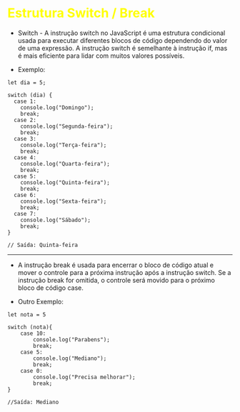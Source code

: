 # <span style="color:yellow">Estrutura Switch / Break</span>

* Switch - A instrução switch no JavaScript é uma estrutura condicional usada para executar diferentes blocos de código dependendo do valor de uma expressão. A instrução switch é semelhante à instrução if, mas é mais eficiente para lidar com muitos valores possíveis.

* Exemplo:

```
let dia = 5;

switch (dia) {
  case 1:
    console.log("Domingo");
    break;
  case 2:
    console.log("Segunda-feira");
    break;
  case 3:
    console.log("Terça-feira");
    break;
  case 4:
    console.log("Quarta-feira");
    break;
  case 5:
    console.log("Quinta-feira");
    break;
  case 6:
    console.log("Sexta-feira");
    break;
  case 7:
    console.log("Sábado");
    break;
}

// Saída: Quinta-feira
```
---

* A instrução break é usada para encerrar o bloco de código atual e mover o controle para a próxima instrução após a instrução switch. Se a instrução break for omitida, o controle será movido para o próximo bloco de código case.

* Outro Exemplo:

```
let nota = 5

switch (nota){
    case 10:
        console.log("Parabens");
        break;
    case 5:
        console.log("Mediano");
        break;
    case 0:
        console.log("Precisa melhorar");
        break;        
}

//Saída: Mediano
```